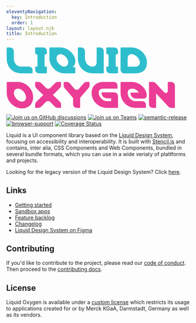 ```yaml
---
eleventyNavigation:
  key: Introduction
  order: 1
layout: layout.njk
title: Introduction
---
```


<svg class="docs-main__header-image" fill="none" viewBox="0 0 350 115">
  <title>Liquid Oxygen</title>
  <path d="M27.749 48.557H47.99c.856 0 1.33-.38 1.33-1.14V43.52c0-4.656-2.755-7.507-7.507-7.507H27.844c-8.363 0-13.684-7.318-13.684-15.3V7.599C14.16 2.942 11.404.09 6.652.09H1.996c-.76 0-1.14.475-1.14 1.33v19.577c0 15.585 11.308 27.559 26.893 27.559ZM61.686 48.557h13.02c.855 0 1.33-.38 1.33-1.14V37.152c0-.76-.475-1.14-1.33-1.14H71.76V15.58c0-1.995.95-2.946 2.945-2.946.856 0 1.33-.38 1.33-1.14V7.599c0-2.376-.664-4.182-1.995-5.512C72.71.757 70.904.09 68.53.09h-13.02c-.855 0-1.33.38-1.33 1.14v10.264c0 .76.475 1.14 1.33 1.14 1.996 0 2.946.95 2.946 2.946v20.432H55.51c-.856 0-1.331.38-1.331 1.14v3.896c0 2.376.665 4.182 1.996 5.512 1.33 1.33 3.136 1.996 5.511 1.996ZM108.603 48.557h19.291c.855 0 1.33-.38 1.33-1.14v-9.314c0-.76-.475-1.14-1.33-1.14h-3.611a14.406 14.406 0 0 0 3.801-4.942c.76-1.805 1.14-3.896 1.14-6.272 0-3.23-.855-6.367-2.471-9.503-1.615-3.136-3.801-5.891-6.367-8.267a32.502 32.502 0 0 0-8.932-5.702C108.128.852 104.706.091 101.38.091H81.9c-.761 0-1.141.475-1.141 1.33v19.292c0 3.706.76 7.317 2.376 10.643 1.52 3.326 3.61 6.272 6.177 8.838 2.565 2.566 5.606 4.656 8.932 6.082 3.326 1.52 6.748 2.28 10.359 2.28Zm-.19-12.45c-1.711 0-3.421-.474-5.037-1.425-1.711-.95-3.231-2.185-4.656-3.61-1.426-1.426-2.471-3.137-3.326-4.942-.856-1.806-1.33-3.707-1.33-5.512 0-2.376.664-4.276 2.09-5.702 1.425-1.425 3.23-2.186 5.416-2.186 1.616 0 3.327.476 5.037 1.426 1.711.95 3.231 2.185 4.657 3.61 1.33 1.426 2.47 3.137 3.326 4.943.855 1.9 1.33 3.706 1.33 5.511 0 2.28-.665 4.181-2.091 5.607-1.425 1.52-3.231 2.28-5.416 2.28ZM162.306 48.557h19.006c.761 0 1.141-.38 1.141-1.236V7.694c0-4.657-2.756-7.508-7.508-7.508h-4.656c-.76 0-1.14.475-1.14 1.33v26.42c0 4.75-2.851 8.172-7.793 8.172-8.173 0-14.064-7.603-14.064-16.25V7.694c0-4.657-2.756-7.508-7.508-7.508h-4.656c-.76 0-1.141.475-1.141 1.33v18.532c0 16.345 11.119 28.604 28.319 28.604v-.095ZM194.723 48.557h13.019c.856 0 1.331-.38 1.331-1.14V37.152c0-.76-.475-1.14-1.331-1.14h-2.945V15.58c0-1.995.95-2.946 2.945-2.946.856 0 1.331-.38 1.331-1.14V7.599c0-2.376-.665-4.182-1.996-5.512-1.33-1.33-3.136-1.996-5.512-1.996h-13.019c-.855 0-1.33.38-1.33 1.14v10.264c0 .76.475 1.14 1.33 1.14 1.996 0 2.946.95 2.946 2.946v20.432h-2.946c-.855 0-1.33.38-1.33 1.14v3.896c0 2.376.665 4.182 1.996 5.512 1.33 1.33 3.136 1.996 5.511 1.996ZM221.303 48.557h20.527c6.747 0 11.973-1.616 15.775-5.132 3.706-3.421 5.606-8.458 5.606-15.205 0-3.896-.76-7.507-2.375-10.928-1.616-3.421-3.802-6.367-6.462-8.933-2.756-2.566-5.797-4.562-9.313-5.987C241.545.947 237.933.186 234.227.186h-19.291c-.76 0-1.14.475-1.14 1.33v39.628c0 2.376.665 4.182 1.995 5.512 1.331 1.33 3.136 1.996 5.512 1.996v-.095Zm5.797-12.45V20.714c0-2.376.665-4.277 1.901-5.797 1.235-1.425 2.946-2.186 5.131-2.186 1.901 0 3.801.476 5.702 1.33a20.866 20.866 0 0 1 5.037 3.707c1.425 1.52 2.66 3.23 3.611 5.131.95 1.901 1.425 3.802 1.425 5.797 0 2.376-.76 4.182-2.281 5.417-1.615 1.33-3.516 1.996-5.701 1.996H227.1Z" fill="#2DBECD"/>
  <path d="M29.364 114.167c12.83 0 21.002-8.743 21.002-21.002 0-15.015-13.4-28.414-28.414-28.414H2.09c-.76 0-1.14.475-1.14 1.33v19.672c0 14.919 13.494 28.414 28.413 28.414Zm-.095-12.544c-7.032 0-15.015-8.933-15.015-16.156 0-4.751 3.136-8.172 7.793-8.172 7.222 0 15.015 8.743 15.015 16.155 0 4.847-2.946 8.173-7.793 8.173ZM55.224 113.216h4.467c2.375 0 4.18-.665 5.606-2.09l8.458-8.648c1.33-1.331 2.85-1.996 4.466-1.996s3.041.665 4.372 1.996l8.457 8.648c1.426 1.425 3.231 2.09 5.607 2.09h4.752c.76 0 1.14-.38 1.14-1.235v-4.562c0-2.375-.665-4.181-2.091-5.606l-13.209-12.83 13.209-12.923c1.426-1.426 2.091-3.231 2.091-5.607v-4.277c0-.855-.38-1.33-1.14-1.33h-4.467c-2.375 0-4.181.665-5.606 2.09l-8.458 8.648c-1.33 1.33-2.851 1.996-4.467 1.996-1.615 0-3.04-.665-4.371-1.996l-8.458-8.647c-1.425-1.426-3.23-2.091-5.606-2.091h-4.752c-.76 0-1.14.475-1.14 1.33v4.562c0 2.376.665 4.181 2.09 5.607l13.21 12.924-13.21 12.829c-1.425 1.425-2.09 3.231-2.09 5.607v4.276c0 .855.38 1.235 1.14 1.235ZM132.495 113.216h4.657c.76 0 1.14-.38 1.14-1.235v-17.77l15.395-17.866c1.425-1.71 2.186-3.326 2.186-5.417v-4.752c0-.855-.381-1.33-1.141-1.33h-4.466c-2.186 0-3.991.76-5.417 2.376l-8.553 10.168c-1.235 1.425-3.041 1.996-4.466 1.996-1.52 0-3.326-.856-4.371-1.996l-8.838-10.453c-1.236-1.426-3.041-2.091-5.607-2.091h-4.466c-.761 0-1.141.475-1.141 1.33v4.752c0 2.186 1.046 4.371 2.091 5.607l15.49 18.055v11.214c0 4.656 2.756 7.507 7.507 7.507v-.095ZM188.195 113.216h19.576c.855 0 1.33-.38 1.33-1.14V91.74c0-2.376-.665-4.182-1.995-5.512-1.331-1.33-3.136-1.996-5.512-1.996h-21.952c-.855 0-1.331.38-1.331 1.14 0 4.182 2.661 7.793 6.653 9.314 1.235.475 2.47.76 3.896.76h7.412v5.226h-7.982a12.45 12.45 0 0 1-5.797-1.425c-1.806-.855-3.421-2.09-4.847-3.611a18.633 18.633 0 0 1-3.421-5.132 13.838 13.838 0 0 1-1.235-5.797c0-2.375.76-4.276 2.28-5.511 1.521-1.236 3.422-1.901 5.702-1.901h25.848c.856 0 1.331-.38 1.331-1.14v-3.897c0-2.375-.665-4.181-1.996-5.511-1.33-1.33-3.136-1.996-5.512-1.996h-19.576c-3.136 0-5.987.475-8.552 1.425-2.566 1.046-4.847 2.376-6.748 4.182-1.9 1.805-3.421 3.896-4.466 6.367-1.045 2.566-1.615 5.321-1.615 8.457 0 3.897.76 7.508 2.28 10.929 1.521 3.421 3.611 6.367 6.272 8.933 2.566 2.566 5.607 4.561 9.123 5.987 3.421 1.425 7.032 2.185 10.834 2.185ZM241.423 113.216h18.626c.855 0 1.33-.38 1.33-1.14v-3.896c0-4.657-2.756-7.508-7.507-7.508h-12.354c-7.792 0-14.349-7.412-14.349-15.394 0-4.942 2.945-7.983 8.837-7.983 4.467 0 9.123 2.47 12.069 7.412h-14.254c-.856 0-1.331.38-1.331 1.14 0 5.797 5.227 10.074 10.359 10.074h13.589c4.561 0 6.367-2.566 6.367-6.367 0-12.64-13.78-24.803-27.654-24.803h-20.146c-.761 0-1.141.475-1.141 1.33v19.197c0 15.394 12.639 27.938 27.559 27.938ZM274.6 113.216h4.657c.76 0 1.14-.38 1.14-1.235V86.228l23.187 24.898c1.331 1.425 3.041 2.185 5.227 2.185h5.607c.76 0 1.14-.475 1.14-1.33V72.353c0-2.375-.665-4.18-1.995-5.511-1.331-1.33-3.136-1.996-5.512-1.996h-4.657c-.76 0-1.14.475-1.14 1.33v14.92c0 1.236-.285 2.28-.855 3.041-.665.855-1.521 1.236-2.756 1.236-1.426 0-2.756-.666-3.991-1.996l-15.205-16.345c-1.331-1.426-3.041-2.186-5.227-2.186h-5.987c-.76 0-1.14.475-1.14 1.33v39.628c0 2.376.665 4.181 1.996 5.512 1.33 1.33 3.135 1.995 5.511 1.995v-.095Z" fill="#EB3C96"/>
</svg>

[![Join us on GitHub discussions](https://img.shields.io/badge/Join%20us-on%20GitHub%20discussions-blue?style=flat&color=0F69AF)](https://github.com/emdgroup-liquid/liquid/discussions)
[![Join us on Teams](https://img.shields.io/badge/Join%20us-on%20Teams-blue?style=flat&color=503291)](https://teams.microsoft.com/l/channel/19%3aeae3b35b0cbf42659e45c2b5592e0c0e%40thread.tacv2/General?groupId=88f23881-53e2-4a99-ad5c-8188c1087bbf&tenantId=db76fb59-a377-4120-bc54-59dead7d39c9)
[![semantic-release](https://img.shields.io/badge/%20%20%F0%9F%93%A6%F0%9F%9A%80-semantic--release-e10079.svg?style=flat&color=B93679)](https://github.com/semantic-release/semantic-release)
[![browser-support](https://img.shields.io/static/v1?label=Browser-support&message=modern%20evergreen&color=01884C)](https://caniuse.com/?search=css-variables)
[![Coverage Status](https://coveralls.io/repos/github/emdgroup-liquid/liquid/badge.svg?branch=develop)](https://coveralls.io/github/emdgroup-liquid/liquid?branch=develop)

Liquid is a UI component library based on the [Liquid Design System](https://www.figma.com/file/8GYcAOePm8Tt9qqJ7Gnv99/Liquid-Oxygen-(Share)?node-id=3%3A14310), focusing on accessibility and interoperability. It is built with [Stencil.js](https://stenciljs.com) and contains, inter alia, CSS Components and Web Components, bundled in several bundle formats, which you can use in a wide veriaty of plattforms and projects.

<ld-notice>
  Looking for the legacy version of the Liquid Design System? Click <a href="https://liquid-legacy-docs.merck.design/">here</a>.
</ld-notice>

## Links

- [Getting started](https://liquid.emd.design/liquid/introduction/getting-started/)
- [Sandbox apps](https://liquid.emd.design/liquid/guides/sandbox-applications/)
- [Feature backlog](https://github.com/emdgroup-liquid/liquid/issues?q=is%3Aissue+sort%3Areactions-%2B1-desc+label%3Afeature+-label%3Adone+)
- [Changelog](https://github.com/emdgroup-liquid/liquid/releases)
- [Liquid Design System on Figma](https://www.figma.com/file/8GYcAOePm8Tt9qqJ7Gnv99/Liquid-Oxygen-(Share)?node-id=3%3A14310)

## Contributing

If you'd like to contribute to the project, please read our [code of conduct](CODE_OF_CONDUCT.md). Then proceed to the [contributing docs](https://github.com/emdgroup-liquid/liquid/blob/develop/CONTRIBUTING.md).

## License

Liquid Oxygen is available under a [custom license](https://liquid.emd.design/liquid/legal/license/) which restricts its usage to applications created for or by Merck KGaA, Darmstadt, Germany as well as its vendors.


<docs-page-nav prev-title="Why Liquid" prev-href="introduction/why-liquid/" next-title="Get Started" next-href="introduction/getting-started/">
  <docs-view-on-figma></docs-view-on-figma>
</docs-page-nav>

